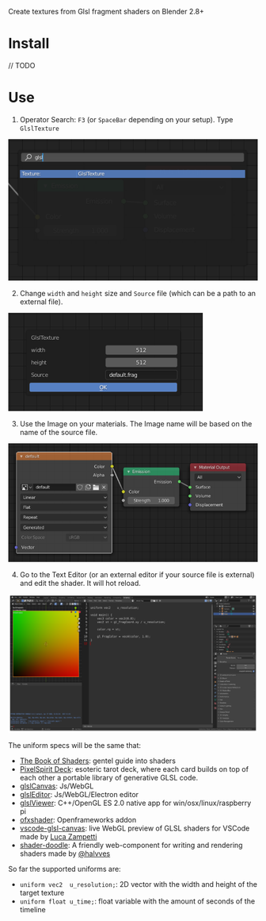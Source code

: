Create textures from Glsl fragment shaders on Blender 2.8+

# Install

// TODO

# Use

1. Operator Search: `F3` (or `SpaceBar` depending on your setup). Type `GlslTexture`

![](imgs/00.png)

2. Change `width` and `height` size and `Source` file (which can be a path to an external file). 

![](imgs/01.png)

3. Use the Image on your materials. The Image name will be based on the name of the source file.

![](imgs/02.png)

4. Go to the Text Editor (or an external editor if your source file is external) and edit the shader. It will hot reload.

![](imgs/03.png)

The uniform specs will be the same that: 

* [The Book of Shaders](https://thebookofshaders.com/): gentel guide into shaders
* [PixelSpirit Deck](https://patriciogonzalezvivo.github.io/PixelSpiritDeck/): esoteric tarot deck, where each card builds on top of each other a portable library of generative GLSL code.
* [glslCanvas](https://github.com/patriciogonzalezvivo/glslCanvas/): Js/WebGL
* [glslEditor](https://github.com/patriciogonzalezvivo/glslEditor/): Js/WebGL/Electron editor
* [glslViewer](https://github.com/patriciogonzalezvivo/glslViewer): C++/OpenGL ES 2.0 native app for win/osx/linux/raspberry pi 
* [ofxshader](https://github.com/patriciogonzalezvivo/ofxShader/): Openframeworks addon
* [vscode-glsl-canvas](https://marketplace.visualstudio.com/items?itemName=circledev.glsl-canvas): live WebGL preview of GLSL shaders for VSCode made by [Luca Zampetti](https://twitter.com/actarian)
* [shader-doodle](https://github.com/halvves/shader-doodle): A friendly web-component for writing and rendering shaders made by [@halvves](https://twitter.com/halvves)

So far the supported uniforms are:

* `uniform vec2  u_resolution;`: 2D vector with the width and height of the target texture  
* `uniform float u_time;`: float variable with the amount of seconds of the timeline 